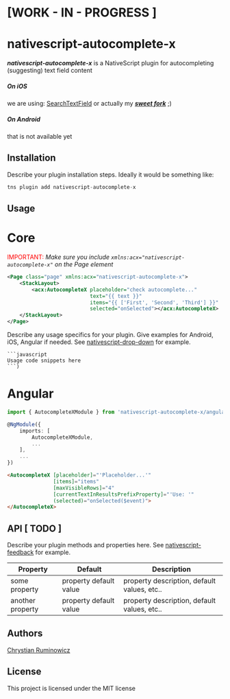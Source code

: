 # [WORK - IN - PROGRESS ]
# nativescript-autocomplete-x

***nativescript-autocomplete-x*** is a NativeScript plugin for autocompleting (suggesting) text field content

##### On ***iOS*** 
 we are using:
[SearchTextField](https://github.com/apasccon/SearchTextField)
or actually my ***[sweet fork](https://github.com/chrum/SearchTextField)*** ;)

##### On Android
that is not available yet

## Installation

Describe your plugin installation steps. Ideally it would be something like:

```javascript
tns plugin add nativescript-autocomplete-x
```

## Usage 

# Core
<span style="color:red">IMPORTANT: </span>_Make sure you include `xmlns:acx="nativescript-autocomplete-x"` on the Page element_
```xml
<Page class="page" xmlns:acx="nativescript-autocomplete-x">
    <StackLayout>
        <acx:AutocompleteX placeholder="check autocomplete..."
                           text="{{ text }}"
                           items="{{ ['First', 'Second', 'Third'] }}"
                           selected="onSelected"></acx:AutocompleteX>
    </StackLayout>
</Page>

```

Describe any usage specifics for your plugin. Give examples for Android, iOS, Angular if needed. See [nativescript-drop-down](https://www.npmjs.com/package/nativescript-drop-down) for example.
	
	```javascript
    Usage code snippets here
    ```)

# Angular

```typescript
import { AutocompleteXModule } from 'nativescript-autocomplete-x/angular';

@NgModule({
    imports: [
        AutocompleteXModule,
        ...
    ],
    ...
})
```

```html
<AutocompleteX [placeholder]="'Placeholder...'"
               [items]="items"
               [maxVisibleRows]="4"
               [currentTextInResultsPrefixProperty]="'Use: '"
               (selected)="onSelected($event)">
</AutocompleteX>
```

## API [ TODO ]

Describe your plugin methods and properties here. See [nativescript-feedback](https://github.com/EddyVerbruggen/nativescript-feedback) for example.
    
| Property | Default | Description |
| --- | --- | --- |
| some property | property default value | property description, default values, etc.. |
| another property | property default value | property description, default values, etc.. |

## Authors

[Chrystian Ruminowicz](http://chrum.it)

## License

This project is licensed under the MIT license
